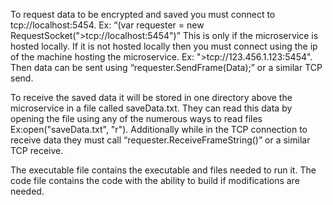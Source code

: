 To request data to be encrypted and saved you must connect to tcp://localhost:5454. Ex: “(var requester = new RequestSocket(">tcp://localhost:5454")” This is only if the microservice is hosted locally. If it is not hosted locally then you must connect using the ip of the machine hosting the microservice. Ex: ">tcp://123.456.1.123:5454". Then data can be sent using “requester.SendFrame(Data);” or a similar TCP send. 

To receive the saved data it will be stored in one directory above the microservice in a file called saveData.txt. They can read this data by opening the file using any of the numerous ways to read files Ex:open("saveData.txt", "r"). Additionally while in the TCP connection to receive data they must call “requester.ReceiveFrameString()” or a similar TCP receive. 

The executable file contains the executable and files needed to run it.
The code file contains the code with the ability to build if modifications are needed.
